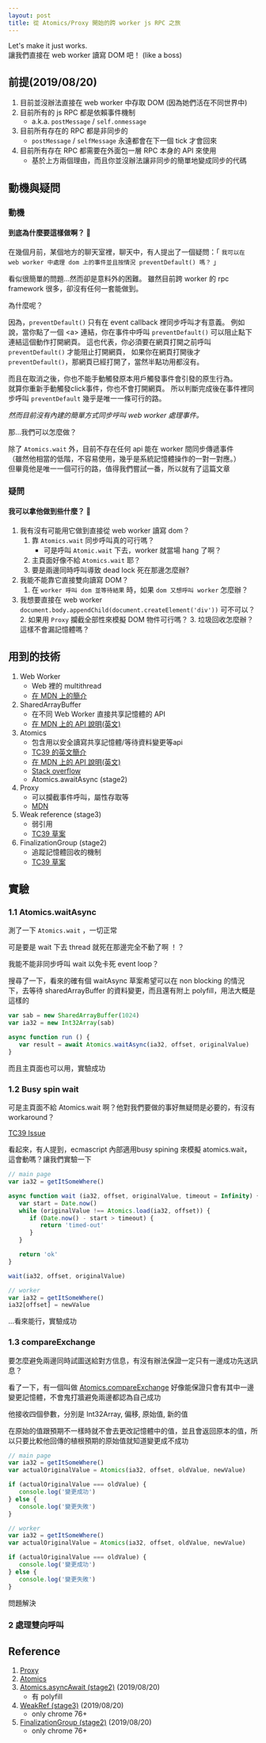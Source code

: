 ```yaml
---
layout: post
title: 從 Atomics/Proxy 開始的跨 worker js RPC 之旅
---
```


Let's make it just works.  
讓我們直接在 web worker 讀寫 DOM 吧！ (like a boss)

## 前提(2019/08/20)

1. 目前並沒辦法直接在 web worker 中存取 DOM (因為她們活在不同世界中)
2. 目前所有的 js RPC 都是依賴事件機制
   - a.k.a. `postMessage` / `self.onmessage`
3. 目前所有存在的 RPC 都是非同步的
   - `postMessage` / `selfMessage` 永遠都會在下一個 tick 才會回來
4. 目前所有存在 RPC 都需要在外面包一層 RPC 本身的 API 來使用
   - 基於上方兩個理由，而且你並沒辦法讓非同步的簡單地變成同步的代碼

## 動機與疑問

### 動機

#### **到底為什麼要這樣做啊？ 🤔**

在幾個月前，某個地方的聊天室裡，聊天中，有人提出了一個疑問：「 `我可以在 web worker 中處理 dom 上的事件並且按情況 preventDefault() 嗎？` 」

看似很簡單的問題...然而卻是意料外的困難。
雖然目前跨 worker 的 rpc framework 很多，卻沒有任何一套能做到。

為什麼呢？

因為，`preventDefault()` 只有在 event callback 裡同步呼叫才有意義。
例如說，當你點了一個 &lt;a&gt; 連結，你在事件中呼叫 `preventDefault()` 可以阻止點下連結這個動作打開網頁。
這也代表，你必須要在網頁打開之前呼叫 `preventDefault()` 才能阻止打開網頁，
如果你在網頁打開後才 `preventDefault()`，那網頁已經打開了，當然半點功用都沒有。

而且在取消之後，你也不能手動觸發原本用戶觸發事件會引發的原生行為。  
就算你重新手動觸發click事件，你也不會打開網頁。
所以判斷完成後在事件裡同步呼叫 `preventDefault` 幾乎是唯一一條可行的路。

*然而目前沒有內建的簡單方式同步呼叫 web worker 處理事件。*

那...我們可以怎麼做？

除了 `Atomics.wait` 外，目前不存在任何 api 能在 worker 間同步傳遞事件  
（雖然他相當的低階，不容易使用，幾乎是系統記憶體操作的一對一對應。）  
但畢竟他是唯一一個可行的路，值得我們嘗試一番，所以就有了這篇文章

### 疑問

#### **我可以拿他做到些什麼？ 🤔**

1. 我有沒有可能用它做到直接從 web worker 讀寫 dom？
   1. 靠 `Atomics.wait` 同步呼叫真的可行嗎？
      - 可是呼叫 `Atomic.wait` 下去，worker 就當場 hang 了啊？
   2. 主頁面好像不給 `Atomics.wait` 耶？
   3. 要是兩邊同時呼叫導致 dead lock 死在那邊怎麼辦?
2. 我能不能靠它直接雙向讀寫 DOM？
   1. 在 `worker 呼叫 dom 並等待結果` 時，如果 `dom 又想呼叫 worker` 怎麼辦？
3. 我想要直接在 web worker `document.body.appendChild(document.createElement('div'))` 可不可以？
   2. 如果用 `Proxy` 攔截全部性來模擬 DOM 物件可行嗎？
   3. 垃圾回收怎麼辦？這樣不會漏記憶體嗎？

## 用到的技術

1. Web Worker
   - Web 裡的 multithread
   - [在 MDN 上的簡介](https://developer.mozilla.org/zh-TW/docs/Web/API/Web_Workers_API/Using_web_workers)
2. SharedArrayBuffer
   - 在不同 Web Worker 直接共享記憶體的 API
   - [在 MDN 上的 API 說明(英文)](https://developer.mozilla.org/en-US/docs/Web/JavaScript/Reference/Global_Objects/SharedArrayBuffer)
3. Atomics
   - 包含用以安全讀寫共享記憶體/等待資料變更等api
   - [TC39 的英文簡介](https://github.com/tc39/ecmascript_sharedmem/blob/master/TUTORIAL.md)
   - [在 MDN 上的 API 說明(英文)](https://developer.mozilla.org/en-US/docs/Web/JavaScript/Reference/Global_Objects/Atomics)
   - [Stack overflow](https://stackoverflow.com/questions/48346490/what-does-the-atomics-object-do-in-javascript)
   - Atomics.awaitAsync (stage2)
4. Proxy
   - 可以攔截事件呼叫，屬性存取等
   - [MDN](https://developer.mozilla.org/zh-TW/docs/Web/JavaScript/Reference/Global_Objects/Proxy)
5. Weak reference (stage3)
   - 弱引用
   - [TC39 草案](https://github.com/tc39/proposal-weakrefs)
6. FinalizationGroup (stage2)
   - 追蹤記憶體回收的機制
   - [TC39 草案](https://github.com/tc39/proposal-weakrefs)

## 實驗

### 1.1 Atomics.waitAsync

測了一下 `Atomics.wait` ，一切正常

可是要是 wait 下去 thread 就死在那邊完全不動了啊 ！？

我能不能非同步呼叫 wait 以免卡死 event loop？

搜尋了一下，看來的確有個 waitAsync 草案希望可以在 non blocking 的情況下，去等待 sharedArrayBuffer 的資料變更，而且還有附上 polyfill，用法大概是這樣的

```js
var sab = new SharedArrayBuffer(1024)
var ia32 = new Int32Array(sab)

async function run () {
   var result = await Atomics.waitAsync(ia32, offset, originalValue)
}
```

而且主頁面也可以用，實驗成功

### 1.2 Busy spin wait

可是主頁面不給 Atomics.wait 啊？他對我們要做的事好無疑問是必要的，有沒有 workaround？

[TC39 Issue](https://github.com/tc39/ecmascript_sharedmem/issues/100)

看起來，有人提到，ecmascript 內部適用busy spining 來模擬 atomics.wait，這會動嗎？讓我們實驗一下

```js
// main page
var ia32 = getItSomeWhere()

async function wait (ia32, offset, originalValue, timeout = Infinity) {
   var start = Date.now()
   while (originalValue !== Atomics.load(ia32, offset)) {
      if (Date.now() - start > timeout) {
         return 'timed-out'
      }
   }

   return 'ok'
}

wait(ia32, offset, originalValue)

// worker
var ia32 = getItSomeWhere()
ia32[offset] = newValue
```

...看來能行，實驗成功

### 1.3 compareExchange

要怎麼避免兩邊同時試圖送給對方信息，有沒有辦法保證一定只有一邊成功先送訊息？

看了一下，有一個叫做 [Atomics.compareExchange](https://developer.mozilla.org/en-US/docs/Web/JavaScript/Reference/Global_Objects/Atomics/compareExchange) 好像能保證只會有其中一邊變更記憶體，不會鬼打牆避免兩邊都認為自己成功

他接收四個參數，分別是 Int32Array, 偏移, 原始值, 新的值

在原始的值跟預期不一樣時就不會去更改記憶體中的值，並且會返回原本的值，所以只要比較他回傳的植根預期的原始值就知道變更成不成功

```js
// main page
var ia32 = getItSomeWhere()
var actualOriginalValue = Atomics(ia32, offset, oldValue, newValue)

if (actualOriginalValue === oldValue) {
   console.log('變更成功')
} else {
   console.log('變更失敗')
}

// worker
var ia32 = getItSomeWhere()
var actualOriginalValue = Atomics(ia32, offset, oldValue, newValue)

if (actualOriginalValue === oldValue) {
   console.log('變更成功')
} else {
   console.log('變更失敗')
}
```

問題解決

### 2 處理雙向呼叫

## Reference

1. [Proxy]((https://developer.mozilla.org/zh-TW/docs/Web/JavaScript/Reference/Global_Objects/Proxy))
2. [Atomics](https://developer.mozilla.org/en-US/docs/Web/JavaScript/Reference/Global_Objects/Atomics)
3. [Atomics.asyncAwait (stage2)](https://github.com/tc39/proposal-atomics-wait-async) (2019/08/20)
   - 有 polyfill
4. [WeakRef (stage3)](https://github.com/tc39/proposal-weakrefs) (2019/08/20)
   - only chrome 76+
5. [FinalizationGroup (stage2)](https://github.com/tc39/proposal-weakrefs) (2019/08/20)
   - only chrome 76+
